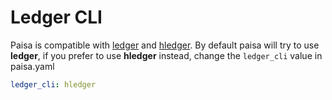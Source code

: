 # Ledger CLI

Paisa is compatible with [ledger](https://www.ledger-cli.org/download.html) and [hledger](https://hledger.org/). By default
paisa will try to use **ledger**, if you prefer to use **hledger**
instead, change the `ledger_cli` value in paisa.yaml

```yaml
ledger_cli: hledger
```

